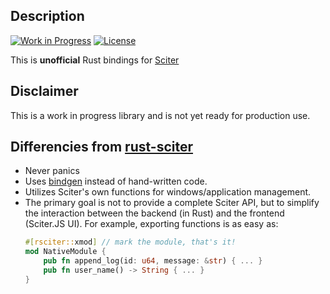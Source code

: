 ## Description
[![Work in Progress](https://img.shields.io/badge/status-work%20in%20progress-yellow)](https://github.com/vsrs/rsciter)
[![License](https://img.shields.io/badge/License-Apache_2.0-blue.svg)](https://opensource.org/licenses/Apache-2.0)

This is **unofficial** Rust bindings for [Sciter](https://sciter.com)

## Disclaimer
This is a work in progress library and is not yet ready for production use.

## Differencies from [rust-sciter](https://github.com/sciter-sdk/rust-sciter)
- Never panics
- Uses [bindgen](https://github.com/rust-lang/rust-bindgen) instead of hand-written code.
- Utilizes Sciter's own functions for windows/application management.
- The primary goal is not to provide a complete Sciter API, but to simplify the interaction between the backend (in Rust) and the frontend (Sciter.JS UI).
  For example, exporting functions is as easy as:  
  ```rust
  #[rsciter::xmod] // mark the module, that's it!
  mod NativeModule {
      pub fn append_log(id: u64, message: &str) { ... }
      pub fn user_name() -> String { ... }
  }
  ```
